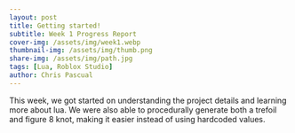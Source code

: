 ```yaml
---
layout: post
title: Getting started!
subtitle: Week 1 Progress Report
cover-img: /assets/img/week1.webp
thumbnail-img: /assets/img/thumb.png
share-img: /assets/img/path.jpg
tags: [Lua, Roblox Studio]
author: Chris Pascual
---
```


This week, we got started on understanding the project details and learning more about lua.
We were also able to procedurally generate both a trefoil and figure 8 knot, making it
easier instead of using hardcoded values.